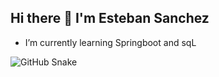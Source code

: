 ## Hi there 👋 I'm Esteban Sanchez

<!--
**EddSanchezz/Eddsanchezz** is a ✨ _special_ ✨ repository because its `README.md` (this file) appears on your GitHub profile.

Here are some ideas to get you started:

- 🔭 I’m currently working on ...
- 👯 I’m looking to collaborate on ...
- 🤔 I’m looking for help with ...
- 💬 Ask me about ...
- 📫 How to reach me: ...
- 😄 Pronouns: ...
- ⚡ Fun fact: ...
-->

- I’m currently learning Springboot and sqL

![GitHub Snake](https://github.com/EddSanchezz/EddSanchezz/blob/output/snake.svg)

